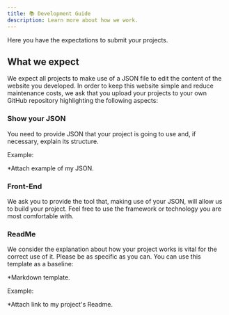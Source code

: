 ```yaml
---
title: 📚 Development Guide
description: Learn more about how we work.
---
```


Here you have the expectations to submit your projects.

## What we expect

We expect all projects to make use of a JSON file to edit the content of the website you developed.
In order to keep this website simple and reduce maintenance costs, we ask that you upload your projects to your own GitHub repository highlighting the following aspects:

### Show your JSON
You need to provide JSON that your project is going to use and, if necessary, explain its structure.

Example:

*Attach example of my JSON.

### Front-End

We ask you to provide the tool that, making use of your JSON, will allow us to build your project. Feel free to use the framework or technology you are most comfortable with.

### ReadMe

We consider the explanation about how your project works is vital for the correct use of it. Please be as specific as you can. You can use this template as a baseline:

*Markdown template.

Example:

*Attach link to my project's Readme.